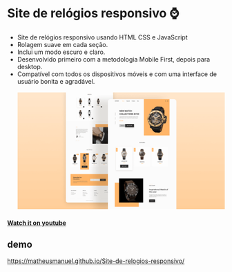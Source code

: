 # Site de relógios responsivo ⌚
- Site de relógios responsivo usando HTML CSS e JavaScript
- Rolagem suave em cada seção.
- Inclui um modo escuro e claro.
- Desenvolvido primeiro com a metodologia Mobile First, depois para desktop.
- Compatível com todos os dispositivos móveis e com uma interface de usuário bonita e agradável.
<br><br>
![preview img](/preview.png)

#### [Watch it on youtube](https://youtu.be/QPxYdbbCjhQ)

## demo
https://matheusmanuel.github.io/Site-de-relogios-responsivo/
